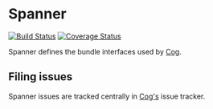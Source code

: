 # Spanner

[![Build Status](https://travis-ci.org/operable/spanner.svg?branch=master)](https://travis-ci.org/operable/spanner)
[![Coverage Status](https://coveralls.io/repos/github/operable/spanner/badge.svg?branch=master)](https://coveralls.io/github/operable/spanner?branch=master)

Spanner defines the bundle interfaces used by [Cog](https://github.com/operable/cog).

## Filing issues

Spanner issues are tracked centrally in [Cog's](https://github.com/operable/cog/issues) issue tracker.
